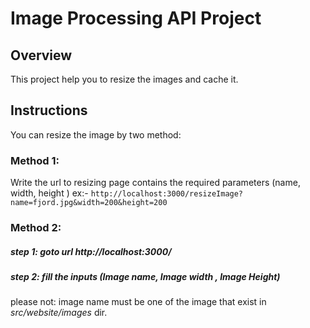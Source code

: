 # Image Processing API Project

## Overview
This project help you to resize the images and cache it. 

## Instructions
You can resize the image by two method:
### Method 1:
Write the url to resizing page contains the required parameters (name, width, height ) ex:-
`http://localhost:3000/resizeImage?name=fjord.jpg&width=200&height=200`

### Method 2:
##### step 1: goto url http://localhost:3000/
##### step 2: fill the inputs (Image name, Image width , Image Height)
please not: image name must be one of the image that exist in *src/website/images* dir.



